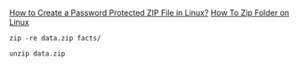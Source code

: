 [How to Create a Password Protected ZIP File in Linux?](https://www.geeksforgeeks.org/how-to-create-a-password-protected-zip-file-in-linux/)
[How To Zip Folder on Linux](https://devconnected.com/how-to-zip-folder-on-linux/)
```
zip -re data.zip facts/
```

```
unzip data.zip 
```

